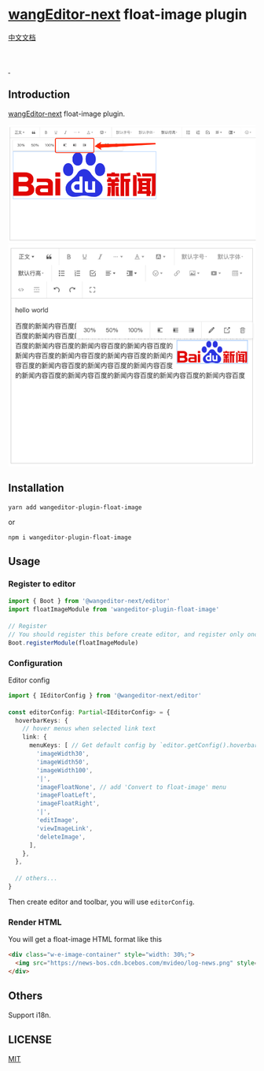 # [wangEditor-next](https://wangeditor-next.github.io/docs/en/) float-image plugin

[中文文档](./README.md)

<br/>
<br/>
<a href="https://github.com/hqwlkj/wangEditor-plugin-float-image/releases">
<img src="https://img.shields.io/github/v/release/hqwlkj/wangEditor-plugin-float-image" alt=""/>
</a>
<a href="https://www.npmjs.com/package/wangeditor-plugin-float-image">
<img src="https://img.shields.io/github/downloads/hqwlkj/wangEditor-plugin-float-image/total" alt=""/>
</a>

## Introduction

[wangEditor-next](https://wangeditor-next.github.io/docs/en/) float-image plugin.

![](./_img/demo-1.png)
![](./_img/demo-2.png)

## Installation

```shell
yarn add wangeditor-plugin-float-image
```
or

```shell
npm i wangeditor-plugin-float-image
```

## Usage

### Register to editor

```js
import { Boot } from '@wangeditor-next/editor'
import floatImageModule from 'wangeditor-plugin-float-image'

// Register
// You should register this before create editor, and register only once (not repeatedly).
Boot.registerModule(floatImageModule)
```

### Configuration

Editor config

```ts
import { IEditorConfig } from '@wangeditor-next/editor'

const editorConfig: Partial<IEditorConfig> = {
  hoverbarKeys: {
    // hover menus when selected link text
    link: {
      menuKeys: [ // Get default config by `editor.getConfig().hoverbarKeys.image`
        'imageWidth30',
        'imageWidth50',
        'imageWidth100',
        '|',
        'imageFloatNone', // add 'Convert to float-image' menu
        'imageFloatLeft',
        'imageFloatRight',
        '|',
        'editImage',
        'viewImageLink',
        'deleteImage',
      ],
    },
  },

  // others...
}
```

Then create editor and toolbar, you will use `editorConfig`.

### Render HTML

You will get a float-image HTML format like this

```html
<div class="w-e-image-container" style="width: 30%;">
  <img src="https://news-bos.cdn.bcebos.com/mvideo/log-news.png" style="width: 100%; float: right">
</div>
```

## Others

Support i18n.


## LICENSE

[MIT](https://github.com/hqwlkj/wangEditor-plugin-float-image/blob/master/LICENSE)
